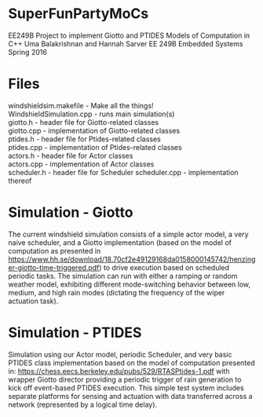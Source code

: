 # SuperFunPartyMoCs
EE249B Project to implement Giotto and PTIDES Models of Computation in C++
Uma Balakrishnan and Hannah Sarver
EE 249B Embedded Systems Spring 2016

# Files
windshieldsim.makefile - Make all the things!  
WindshieldSimulation.cpp - runs main simulation(s)  
giotto.h - header file for Giotto-related classes  
giotto.cpp - implementation of Giotto-related classes  
ptides.h - header file for Ptides-related classes  
ptides.cpp - implementation of Ptides-related classes  
actors.h - header file for Actor classes  
actors.cpp - implementation of Actor classes  
scheduler.h - header file for Scheduler
scheduler.cpp - implementation thereof

# Simulation - Giotto
The current windshield simulation consists of a simple actor model, a very naive scheduler, and a Giotto implementation (based on the model of computation as presented in https://www.hh.se/download/18.70cf2e49129168da0158000145742/henzinger-giotto-time-triggered.pdf) to drive execution based on scheduled periodic tasks.  The simulation can run with either a ramping or random weather model, exhibiting different mode-switching behavior between low, medium, and high rain modes (dictating the frequency of the wiper actuation task).

# Simulation - PTIDES
Simulation using our Actor model, periodic Scheduler, and very basic PTIDES class implementation based on the model of computation presented in: https://chess.eecs.berkeley.edu/pubs/529/RTASPtides-1.pdf with wrapper Giotto director providing a periodic trigger of rain generation to kick off event-based PTIDES execution. This simple test system includes separate platforms for sensing and actuation with data transferred across a network (represented by a logical time delay).
